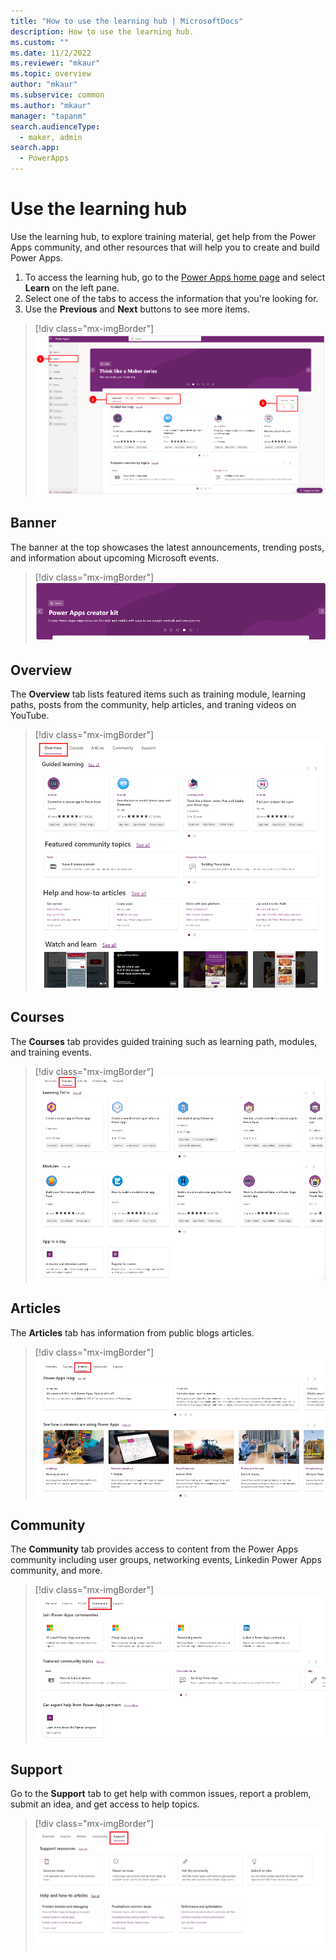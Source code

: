 ```yaml
---
title: "How to use the learning hub | MicrosoftDocs"
description: How to use the learning hub. 
ms.custom: ""
ms.date: 11/2/2022
ms.reviewer: "mkaur"
ms.topic: overview
author: "mkaur"
ms.subservice: common
ms.author: "mkaur"
manager: "tapanm"
search.audienceType: 
  - maker, admin
search.app: 
  - PowerApps
---
```


# Use the learning hub

Use the learning hub, to explore training material, get help from the Power Apps community, and other resources that will help you to create and build Power Apps.

1. To access the learning hub, go to the [Power Apps home page](https://make.powerapps.com) and select **Learn** on the left pane. 
2. Select one of the tabs to access the information that you're looking for.
3. Use the **Previous** and **Next** buttons to see more items. 

> [!div class="mx-imgBorder"] 
> ![How to use the learning hub.](media/learn/learn-hub.png "How to use the learning hub") 


## Banner

The banner at the top showcases the latest announcements, trending posts, and information about upcoming Microsoft events. 

> [!div class="mx-imgBorder"] 
> ![Banner for the learning hub.](media/learn/learn-banner.png "Banner for learning hub") 

## Overview

The **Overview** tab lists featured items such as training module, learning paths, posts from the community, help articles, and traning videos on YouTube.

> [!div class="mx-imgBorder"] 
> ![Overview tab.](media/learn/overview-tab.png "Overview tab") 

## Courses

The **Courses** tab provides guided training such as learning path, modules, and training events.

> [!div class="mx-imgBorder"] 
> ![Courses tab.](media/learn/learn-courses.png "Courses tab") 

## Articles

The **Articles** tab has information from public blogs articles.

> [!div class="mx-imgBorder"] 
> ![Articles tab.](media/learn/learn-articles.png "Articles tab") 


## Community

The **Community** tab provides access to content from the Power Apps community including user groups, networking events, Linkedin Power Apps community, and more. 

> [!div class="mx-imgBorder"] 
> ![Community tab.](media/learn/learn-community.png "Community tab") 

## Support

Go to the **Support** tab to get help with common issues, report a problem, submit an idea, and get access to help topics.

> [!div class="mx-imgBorder"] 
> ![Support tab.](media/learn/learn-support.png "Support tab") 
